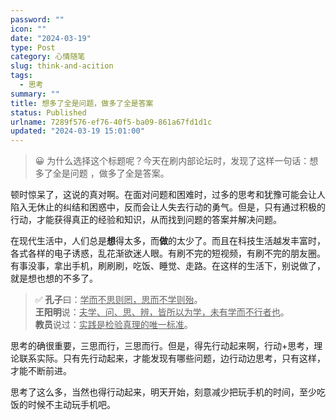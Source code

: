 ```yaml
---
password: ""
icon: ""
date: "2024-03-19"
type: Post
category: 心情随笔
slug: think-and-acition
tags:
  - 思考
summary: ""
title: 想多了全是问题，做多了全是答案
status: Published
urlname: 7289f576-ef76-40f5-ba09-861a67fd1d1c
updated: "2024-03-19 15:01:00"
---
```


> 😀 为什么选择这个标题呢？今天在刷内部论坛时，发现了这样一句话：想多了全是问题 ，做多了全是答案。

顿时惊呆了，这说的真对啊。在面对问题和困难时，过多的思考和犹豫可能会让人陷入无休止的纠结和困惑中，反而会让人失去行动的勇气。但是，只有通过积极的行动，才能获得真正的经验和知识，从而找到问题的答案并解决问题。

在现代生活中，人们总是**想**得太多，而**做**的太少了。而且在科技生活越发丰富时，各式各样的电子诱惑，乱花渐欲迷人眼。有刷不完的短视频，有刷不完的朋友圈。有事没事，拿出手机，刷刷刷，吃饭、睡觉、走路。在这样的生活下，别说做了，就是想也想的不多了。

> ✅ **孔子**曰：<u>学而不思则罔，思而不学则殆</u>。  
> **王阳明**说：<u>夫学、问、思、辨，皆所以为学，未有学而不行者也</u>。  
> **教员**说过：<u>实践是检验真理的唯一标准</u>。

思考的确很重要，三思而行，三思而行。但是，得先行动起来啊，行动+思考，理论联系实际。只有先行动起来，才能发现有哪些问题，边行动边思考，只有这样，才能不断前进。

思考了这么多，当然也得行动起来，明天开始，刻意减少把玩手机的时间，至少吃饭的时候不主动玩手机吧。
